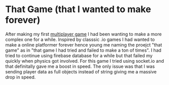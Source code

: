 # That Game (that I wanted to make forever)

After making my first [multiplayer game]() I had been wanting to make a more complex one for a while. Inspired by classsic .io games I had wanted to make a online platformer forever hence young me naming the proejct "that game" as in "that game I had tried and failed to make a ton of times". I had tried to continue using firebase database for a while but that failed my quickly when physics got involved. For this game I tried using socket.io and that definitally gave me a boost in speed. The only issue was that I was sending player data as full objects instead of string giving me a massive drop in speed.
